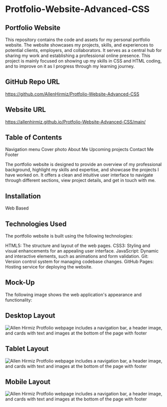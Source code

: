 # Protfolio-Website-Advanced-CSS

## Portfolio Website
This repository contains the code and assets for my personal portfolio website. The website showcases my projects, skills, and experiences to potential clients, employers, and collaborators. It serves as a central hub for sharing my work and establishing a professional online presence.
This project is mainly focused on showing up my skills in CSS and HTML coding, and to improve on it as I progress through my learning journey.

## GitHub Repo URL
https://github.com/AllenHirmiz/Protfolio-Website-Advanced-CSS

## Website URL
https://allenhirmiz.github.io/Protfolio-Website-Advanced-CSS/main/

## Table of Contents
Navigation menu
Cover photo
About Me
Upcoming projects
Contact Me
Footer

The portfolio website is designed to provide an overview of my professional background, highlight my skills and expertise, and showcase the projects I have worked on. It offers a clean and intuitive user interface to navigate through different sections, view project details, and get in touch with me.

## Installation
Web Based
## Technologies Used
The portfolio website is built using the following technologies:

HTML5: The structure and layout of the web pages.
CSS3: Styling and visual enhancements for an appealing user interface.
JavaScript: Dynamic and interactive elements, such as animations and form validation.
Git: Version control system for managing codebase changes.
GitHub Pages: Hosting service for deploying the website.
## Mock-Up

The following image shows the web application's appearance and functionality:

## Desktop Layout
![Allen Hirmiz Protfolio webpage includes a navigation bar, a header image, and cards with text and images at the bottom of the page with footer](./assets/images/PC-Layout.png)
## Tablet Layout
![Allen Hirmiz Protfolio webpage includes a navigation bar, a header image, and cards with text and images at the bottom of the page with footer](./assets/images/Medium-Layout.png)
## Mobile Layout
![Allen Hirmiz Protfolio webpage includes a navigation bar, a header image, and cards with text and images at the bottom of the page with footer](./assets/images/Mobile-Layout.png)


